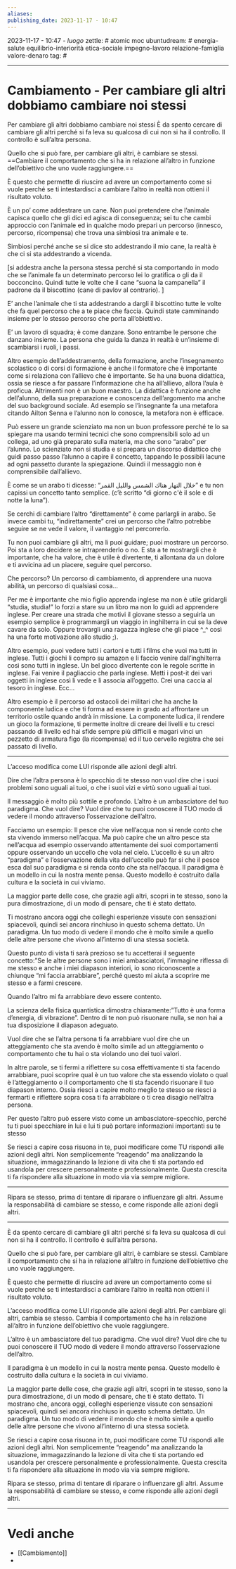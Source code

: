 ```yaml
---
aliases: 
publishing_date: 2023-11-17 - 10:47
---
```

2023-11-17 - 10:47 - *luogo*
zettle: # atomic moc
ubuntudream: # energia-salute equilibrio-interiorità etica-sociale impegno-lavoro relazione-famiglia valore-denaro 
tag: #

---
# Cambiamento - Per cambiare gli altri dobbiamo cambiare noi stessi

Per cambiare gli altri dobbiamo cambiare noi stessi
È da spento cercare di cambiare gli altri perché si fa leva su qualcosa di cui non si ha il controllo. Il controllo è sull’altra persona.

Quello che si può fare, per cambiare gli altri, è cambiare se stessi. ==Cambiare il comportamento che si ha in relazione all’altro in funzione dell’obiettivo che uno vuole raggiungere.== 

È questo che permette di riuscire ad avere un comportamento come si vuole perché se ti intestardisci a cambiare l’altro in realtà non ottieni il risultato voluto. 

È un po’ come addestrare un cane. Non puoi pretendere che l’animale capisca quello che gli dici ed agisca di conseguenza; sei tu che cambi approccio con l’animale ed in qualche modo prepari un percorso (innesco, percorso, ricompensa) che trova una simbiosi tra animale e te.

Simbiosi perché anche se si dice sto addestrando il mio cane, la realtà è che ci si sta addestrando a vicenda. 

[si addestra anche la persona stessa perché si sta comportando in modo che se l’animale fa un determinato percorso lei lo gratifica o gli da il bocconcino. Quindi tutte le volte che il cane “suona la campanella” il padrone da il biscottino (cane di pavlov al contrario). ]

E’ anche l’animale che ti sta addestrando a dargli il biscottino tutte le volte che fa quel percorso che a te piace che faccia. Quindi state camminando insieme per lo stesso percorso che porta all’obiettivo. 

E’ un lavoro di squadra; è come danzare. Sono entrambe le persone che danzano insieme. La persona che guida la danza in realtà è un’insieme di scambiarsi i ruoli, i passi. 

Altro esempio dell’addestramento, della formazione, anche l’insegnamento scolastico o di corsi di formazione è anche il formatore che è importante come si relaziona con l’allievo che è importante. Se ha una buona didattica, ossia se riesce a far passare l’informazione che ha all’allievo, allora l’aula è proficua. Altrimenti non è un buon maestro. La didattica è funzione anche dell’alunno, della sua preparazione e conoscenza dell’argomento ma anche del suo background sociale. Ad esempio se l’insegnante fa una metafora citando Ailton Senna e l’alunno non lo conosce, la metafora non è efficace. 

Può essere un grande scienziato ma non un buon professore perché te lo sa spiegare ma usando termini tecnici che sono comprensibili solo ad un collega, ad uno già preparato sulla materia, ma che sono “arabo” per l’alunno. Lo scienziato non si studia e si prepara un discorso didattico che guidi passo passo l’alunno a capire il concetto, tappando le possibili lacune ad ogni passetto durante la spiegazione. Quindi il messaggio non è comprensibile dall’allievo. 

È come se un arabo ti dicesse: “خلال النهار هناك الشمس والليل القمر” e tu non capissi un concetto tanto semplice. (c’è scritto “di giorno c'è il sole e di notte la luna”).

Se cerchi di cambiare l’altro “direttamente” è come parlargli in arabo. Se invece cambi tu, “indirettamente” crei un percorso che l’altro potrebbe seguire se ne vede il valore, il vantaggio nel percorrerlo. 

Tu non puoi cambiare gli altri, ma li puoi guidare; puoi mostrare un percorso. Poi sta a loro decidere se intraprenderlo o no. E sta a te mostrargli che è importante, che ha valore, che è utile è divertente, ti allontana da un dolore e ti avvicina ad un piacere, seguire quel percorso.

Che percorso? Un percorso di cambiamento, di apprendere una nuova abilità, un percorso di qualsiasi cosa… 

Per me è importante che mio figlio apprenda inglese ma non è utile gridargli “studia, studia!” lo forzi a stare su un libro ma non lo guidi ad apprendere inglese. Per creare una strada che motivi il giovane stesso a seguirla un esempio semplice è programmargli un viaggio in inghilterra in cui se la deve cavare da solo. Oppure trovargli una ragazza inglese che gli piace ^_^ così ha una forte motivazione allo studio ;). 

Altro esempio, puoi vedere tutti i cartoni e tutti i films che vuoi ma tutti in inglese. Tutti i giochi li compro su amazon e li faccio venire dall’inghilterra così sono tutti in inglese. Un bel gioco divertente con le regole scritte in inglese. Fai venire il pagliaccio che parla inglese. Metti i post-it dei vari oggetti in inglese così li vede e li associa all’oggetto. Crei una caccia al tesoro in inglese. Ecc…

Altro esempio è il percorso ad ostacoli dei militari che ha anche la componente ludica e che ti forma ad essere in grado ad affrontare un territorio ostile quando andrà in missione. 
La componente ludica, il rendere un gioco la formazione, ti permette inoltre di creare dei livelli e tu cresci passando di livello ed hai sfide sempre più difficili e magari vinci un pezzetto di armatura figo (la ricompensa) ed il tuo cervello registra che sei passato di livello.

---
L’acceso modifica come LUI risponde alle azioni degli altri.

Dire che l’altra persona è lo specchio di te stesso non vuol dire che i suoi problemi sono uguali ai tuoi, o che i suoi vizi e virtù sono uguali ai tuoi.

Il messaggio è molto più sottile e profondo. L’altro è un ambasciatore del tuo paradigma. Che vuol dire? Vuol dire che tu puoi conoscere il TUO modo di vedere il mondo attraverso l’osservazione dell’altro.

Facciamo un esempio: Il pesce che vive nell’acqua non si rende conto che sta vivendo immerso nell’acqua. Ma può capire che un altro pesce sta nell’acqua ad esempio osservando attentamente dei suoi comportamenti oppure osservando un uccello che vola nel cielo. L’uccello è su un altro “paradigma” e l’osservazione della vita dell’uccello può far si che il pesce esca dal suo paradigma e si renda conto che sta nell’acqua. Il paradigma è un modello in cui la nostra mente pensa. Questo modello è costruito dalla cultura e la società in cui viviamo.

La maggior parte delle cose, che grazie agli altri, scopri in te stesso, sono la pura dimostrazione, di un modo di pensare, che ti è stato dettato. 

Ti mostrano ancora oggi che colleghi esperienze vissute con sensazioni spiacevoli, quindi sei ancora rinchiuso in questo schema dettato. Un paradigma. Un tuo modo di vedere il mondo che è molto simile a quello delle altre persone che vivono all’interno di una stessa società.

Questo punto di vista ti sarà prezioso se tu accetterai il seguente concetto:”Se le altre persone sono i miei ambasciatori, l’immagine riflessa di me stesso e anche i miei diapason interiori, io sono riconoscente a chiunque “mi faccia arrabbiare”, perché questo mi aiuta a scoprire me stesso e a farmi crescere.

Quando l’altro mi fa arrabbiare devo essere contento.

La scienza della fisica quantistica dimostra chiaramente:”Tutto è una forma d’energia, di vibrazione”. Dentro di te non può risuonare nulla, se non hai a tua disposizione il diapason adeguato. 

Vuol dire che se l’altra persona ti fa arrabbiare vuol dire che un atteggiamento che sta avendo è molto simile ad un atteggiamento o comportamento che tu hai o sta violando uno dei tuoi valori. 

In altre parole, se ti fermi a riflettere su cosa effettivamente ti sta facendo arrabbiare, puoi scoprire qual è un tuo valore che sta essendo violato o qual è l’atteggiamento o il comportamento che ti sta facendo risuonare il tuo diapason interno. Ossia riesci a capire molto meglio te stesso se riesci a fermarti e riflettere sopra cosa ti fa arrabbiare o ti crea disagio nell’altra persona.

Per questo l’altro può essere visto come un ambasciatore-specchio, perché tu ti puoi specchiare in lui e lui ti può portare informazioni importanti su te stesso

Se riesci a capire cosa risuona in te, puoi modificare come TU rispondi alle azioni degli altri. Non semplicemente “reagendo” ma analizzando la situazione, immagazzinando la lezione di vita che ti sta portando ed usandola per crescere personalmente e professionalmente. Questa crescita ti fa rispondere alla situazione in modo via via sempre migliore. 

---
Ripara se stesso, prima di tentare di riparare o influenzare gli altri. Assume la responsabilità di cambiare se stesso, e come risponde alle azioni degli altri.


---
È da spento cercare di cambiare gli altri perché si fa leva su qualcosa di cui non si ha il controllo. Il controllo è sull’altra persona. 

Quello che si può fare, per cambiare gli altri, è cambiare se stessi. Cambiare il comportamento che si ha in relazione all’altro in funzione dell’obiettivo che uno vuole raggiungere. 

È questo che permette di riuscire ad avere un comportamento come si vuole perché se ti intestardisci a cambiare l’altro in realtà non ottieni il risultato voluto. 

L’acceso modifica come LUI risponde alle azioni degli altri. Per cambiare gli altri, cambia se stesso. Cambia il comportamento che ha in relazione all’altro in funzione dell’obiettivo che vuole raggiungere.

L’altro è un ambasciatore del tuo paradigma. Che vuol dire? Vuol dire che tu puoi conoscere il TUO modo di vedere il mondo attraverso l’osservazione dell’altro.

Il paradigma è un modello in cui la nostra mente pensa. Questo modello è costruito dalla cultura e la società in cui viviamo.

La maggior parte delle cose, che grazie agli altri, scopri in te stesso, sono la pura dimostrazione, di un modo di pensare, che ti è stato dettato. Ti mostrano che, ancora oggi, colleghi esperienze vissute con sensazioni spiacevoli, quindi sei ancora rinchiuso in questo schema dettato. Un paradigma. Un tuo modo di vedere il mondo che è molto simile a quello delle altre persone che vivono all’interno di una stessa società.

Se riesci a capire cosa risuona in te, puoi modificare come TU rispondi alle azioni degli altri. Non semplicemente “reagendo” ma analizzando la situazione, immagazzinando la lezione di vita che ti sta portando ed usandola per crescere personalmente e professionalmente. Questa crescita ti fa rispondere alla situazione in modo via via sempre migliore. 

Ripara se stesso, prima di tentare di riparare o influenzare gli altri. Assume la responsabilità di cambiare se stesso, e come risponde alle azioni degli altri.





---
# Vedi anche
- [[Cambiamento]]
- 